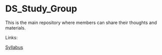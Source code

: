 # DS_Study_Group
This is the main repository where members can share their thoughts and materials.


Links:

[Syllabus](https://docs.google.com/document/d/1j3yjISWh5N_ibVOO3_pyWuPbUs_QPDfqwwePGL9kvpI/edit)


